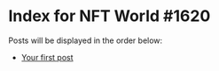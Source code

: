 # Index for NFT World #1620
Posts will be displayed in the order below:

- [Your first post](./001-first.md)

